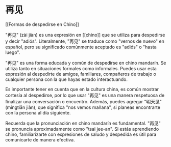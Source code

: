 # 再见

[[Formas de despedirse en Chino]]

"再见" (zài jiàn) es una expresión en [[chino]] que se utiliza para despedirse y decir "adiós". Literalmente, "再见" se traduce como "vernos de nuevo" en español, pero su significado comúnmente aceptado es "adiós" o "hasta luego".

"再见" es una forma educada y común de despedirse en chino mandarín. Se utiliza tanto en situaciones formales como informales. Puedes usar esta expresión al despedirte de amigos, familiares, compañeros de trabajo o cualquier persona con la que hayas estado interactuando.

Es importante tener en cuenta que en la cultura china, es común mostrar cortesía al despedirse, por lo que usar "再见" es una manera respetuosa de finalizar una conversación o encuentro. Además, puedes agregar "明天见" (míngtiān jiàn), que significa "nos vemos mañana", si planeas encontrarte con la persona al día siguiente.

Recuerda que la pronunciación en chino mandarín es fundamental. "再见" se pronuncia aproximadamente como "tsai jee-an". Si estás aprendiendo chino, familiarizarte con expresiones de saludo y despedida es útil para comunicarte de manera efectiva.